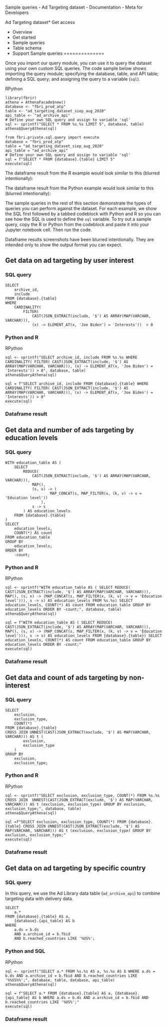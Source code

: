 Sample queries - Ad Targeting dataset - Documentation - Meta for Developers

Ad Targeting dataset* Get access
* Overview
* Get started
* Sample queries
* Table schema
* Support
Sample queries
==============

Once you import our query module, you can use it to query the dataset using your own custom SQL queries. The code sample below shows importing the query module; specifying the database, table, and API table; defining a SQL query; and assigning the query to a variable (`sql`).

RPython
```
library(fbrir)
athena = AthenaFacade$new()
database <- "fbri_prod_atp"
table <- "ad_targeting_dataset_siep_aug_2020"
api_table <- "ad_archive_api"
# Define your own SQL query and assign to variable 'sql' 
sql <- sprintf("SELECT * FROM %s.%s LIMIT 5", database, table)
athena$QueryAthena(sql)
```
```
from fbri.private.sql.query import execute
database = "fbri_prod_atp"
table = "ad_targeting_dataset_siep_aug_2020"
api_table = "ad_archive_api"
# Define your own SQL query and assign to variable 'sql' 
sql = f"SELECT * FROM {database}.{table} LIMIT 5"
execute(sql)
```
The dataframe result from the R example would look similar to this (blurred intentionally):

The dataframe result from the Python example would look similar to this (blurred intentionally):

The sample queries in the rest of this section demonstrate the types of queries you can perform against the dataset. For each example, we show the SQL first followed by a tabbed codeblock with Python and R so you can see how the SQL is used to define the `sql` variable. To try out a sample query, copy the R or Python from the codeblock and paste it into your Jupyter notebook cell. Then run the code.

Dataframe results screenshots have been blurred intentionally. They are intended only to show the output format you can expect.

Get data on ad targeting by user interest
-----------------------------------------

### SQL query

```
SELECT
    archive_id,
    include
FROM {database}.{table}
WHERE
    CARDINALITY(
        FILTER(
            CAST(JSON_EXTRACT(include, '$') AS ARRAY(MAP(VARCHAR, VARCHAR))),
            (x) -> ELEMENT_AT(x, 'Joe Biden') = 'Interests'))  > 0

```
### Python and R

RPython
```
sql <- sprintf("SELECT archive_id, include FROM %s.%s WHERE CARDINALITY( FILTER( CAST(JSON_EXTRACT(include, '$') AS ARRAY(MAP(VARCHAR, VARCHAR))), (x) -> ELEMENT_AT(x, 'Joe Biden') = 'Interests')) > 0", database, table)
athena$QueryAthena(sql)
```
```
sql = f"SELECT archive_id, include FROM {database}.{table} WHERE CARDINALITY( FILTER( CAST(JSON_EXTRACT(include, '$') AS ARRAY(MAP(VARCHAR, VARCHAR))), (x) -> ELEMENT_AT(x, 'Joe Biden') = 'Interests')) > 0"
execute(sql)
```
### Dataframe result

Get data and number of ads targeting by education levels
--------------------------------------------------------

### SQL query

```
WITH education_table AS (
    SELECT
        REDUCE(
            CAST(JSON_EXTRACT(include, '$') AS ARRAY(MAP(VARCHAR, VARCHAR))),
            MAP(),
            (s, x) -> (
                    MAP_CONCAT(s, MAP_FILTER(x, (k, v) -> v = 'Education level'))
                ),
            s -> s
        ) AS education_levels
    FROM {database}.{table}
)
SELECT
    education_levels,
    COUNT(*) AS count
FROM education_table
GROUP BY
    education_levels;
ORDER BY
    -count; 

```
### Python and R

RPython
```
sql <- sprintf("WITH education_table AS ( SELECT REDUCE( CAST(JSON_EXTRACT(include, '$') AS ARRAY(MAP(VARCHAR, VARCHAR))), MAP(), (s, x) -> (MAP_CONCAT(s, MAP_FILTER(x, (k, v) -> v = 'Education level'))), s -> s) AS education_levels FROM %s.%s) SELECT education_levels, COUNT(*) AS count FROM education_table GROUP BY education_levels ORDER BY -count;", database, table)        
athena$QueryAthena(sql)
```
```
sql = f"WITH education_table AS ( SELECT REDUCE( CAST(JSON_EXTRACT(include, '$') AS ARRAY(MAP(VARCHAR, VARCHAR))), MAP(), (s, x) -> (MAP_CONCAT(s, MAP_FILTER(x, (k, v) -> v = 'Education level'))), s -> s) AS education_levels FROM {database}.{table}) SELECT education_levels, COUNT(*) AS count FROM education_table GROUP BY education_levels ORDER BY -count;"
execute(sql)
```
### Dataframe result

Get data and count of ads targeting by non-interest
---------------------------------------------------

### SQL query

```
SELECT
    exclusion,
    exclusion_type,
    COUNT(*)
FROM {database}.{table}
CROSS JOIN UNNEST(CAST(JSON_EXTRACT(exclude, '$') AS MAP(VARCHAR, VARCHAR))) AS t (
        exclusion,
        exclusion_type
    )
GROUP BY
    exclusion,
    exclusion_type;

```
### Python and R

RPython
```
sql <- sprintf("SELECT exclusion, exclusion_type, COUNT(*) FROM %s.%s CROSS JOIN  UNNEST(CAST(JSON_EXTRACT(exclude, '$') AS MAP(VARCHAR, VARCHAR))) AS t (exclusion, exclusion_type) GROUP BY exclusion, exclusion_type;", database, table)
athena$QueryAthena(sql)
```
```
sql =f"SELECT exclusion, exclusion_type, COUNT(*) FROM {database}.{table} CROSS JOIN UNNEST(CAST(JSON_EXTRACT(exclude, '$') AS MAP(VARCHAR, VARCHAR))) AS t (exclusion, exclusion_type) GROUP BY exclusion, exclusion_type;"
execute(sql)
```
### Dataframe result

Get data on ad targeting by specific country
--------------------------------------------

### SQL query

In this query, we use the Ad Library data table (`ad_archive_api`) to combine targeting data with delivery data.

```
SELECT
    a.*
FROM {database}.{table} AS a,
    {database}.{api_table} AS b
WHERE
    a.ds = b.ds
    AND a.archive_id = b.fbid
    AND b.reached_countries LIKE '%US%';
```
### Python and SQL

RPython
```
sql <- sprintf("SELECT a.* FROM %s.%s AS a, %s.%s AS b WHERE a.ds = b.ds AND a.archive_id = b.fbid AND b.reached_countries LIKE '%%US%%';", database, table, database, api_table)
athena$QueryAthena(sql)
```
```
sql = f"SELECT a.* FROM {database}.{table} AS a, {database}.{api_table} AS b WHERE a.ds = b.ds AND a.archive_id = b.fbid AND b.reached_countries LIKE '%US%';"
execute(sql)
```
### Dataframe result